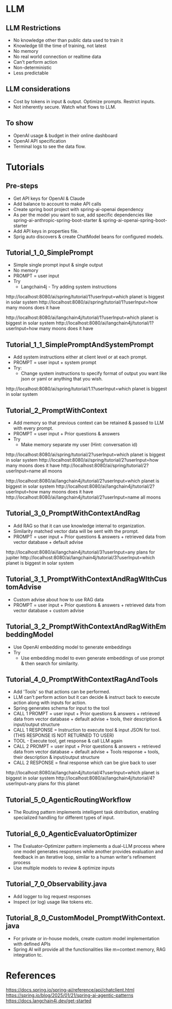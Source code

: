 # LLM

## LLM Restrictions
- No knowledge other than public data used to train it
- Knowledge till the time of training, not latest 
- No memory
- No real world connection or realtime data
- Can't perform action
- Non-deterministic 
- Less predictable

## LLM considerations
- Cost by tokens in input & output. Optimize prompts. Restrict inputs.
- Not inherently secure. Watch what flows to LLM.

## To show
- OpenAI usage & budget in their online dashboard
- OpenAI API specification
- Terminal logs to see the data flow.

# Tutorials

## Pre-steps
- Get API keys for OpenAI & Claude
- Add balance to account to make API calls
- Create spring boot project with spring-ai-openai dependency
- As per the model you want to sue, add specific dependencies like spring-ai-anthropic-spring-boot-starter & spring-ai-openai-spring-boot-starter
- Add API keys in properties file.
- Sprig auto discovers & create ChatModel beans for configured models.

## Tutorial_1_0_SimplePrompt
- Simple single prompt input & single output
- No memory
- PROMPT = user input
- Try
  - Langchain4j - Try adding system instructions

http://localhost:8080/ai/spring/tutorial/1?userInput=which planet is biggest in solar system
http://localhost:8080/ai/spring/tutorial/1?userInput=how many moons does it have

http://localhost:8080/ai/langchain4j/tutorial/1?userInput=which planet is biggest in solar system
http://localhost:8080/ai/langchain4j/tutorial/1?userInput=how many moons does it have

## Tutorial_1_1_SimplePromptAndSystemPrompt
- Add system instructions either at client level or at each prompt.
- PROMPT = user input + system prompt
- Try:
  - Change system instructions to specify format of output you want like json or yaml or anything that you wish.

http://localhost:8080/ai/spring/tutorial/1.1?userInput=which planet is biggest in solar system

## Tutorial_2_PromptWithContext
- Add memory so that previous context can be retained & passed to LLM with every prompt.
- PROMPT = user input + Prior questions & answers
- Try
  - Make memory separate my user (Hint: conversation id)

http://localhost:8080/ai/spring/tutorial/2?userInput=which planet is biggest in solar system
http://localhost:8080/ai/spring/tutorial/2?userInput=how many moons does it have
http://localhost:8080/ai/spring/tutorial/2?userInput=name all moons

http://localhost:8080/ai/langchain4j/tutorial/2?userInput=which planet is biggest in solar system
http://localhost:8080/ai/langchain4j/tutorial/2?userInput=how many moons does it have
http://localhost:8080/ai/langchain4j/tutorial/2?userInput=name all moons

## Tutorial_3_0_PromptWithContextAndRag
- Add RAG so that it can use knowledge internal to organization.
- Similarity matched vector data will be sent with the prompt.
- PROMPT = user input + Prior questions & answers + retrieved data from vector database + default advise
  
http://localhost:8080/ai/langchain4j/tutorial/3?userInput=any plans for jupiter
http://localhost:8080/ai/langchain4j/tutorial/3?userInput=which planet is biggest in solar system

## Tutorial_3_1_PromptWithContextAndRagWIthCustomAdvise
- Custom advise about how to use RAG data
- PROMPT = user input + Prior questions & answers + retrieved data from vector database + custom advise

## Tutorial_3_2_PromptWithContextAndRagWithEmbeddingModel
- Use OpenAI embedding model to generate embeddings
- Try
  - Use embedding model to even generate embeddings of use prompt & then search for similarity.

## Tutorial_4_0_PromptWithContextRagAndTools
- Add 'Tools' so that actions can be performed.
- LLM can't perform action but it can decide & instruct back to execute action along with inputs for action.
- Spring generates schema for input to the tool
- CALL 1 PROMPT = user input + Prior questions & answers + retrieved data from vector database + default advise + tools, their description & input/output structure
- CALL 1 RESPONSE = Instruction to execute tool & input JSON for tool. (THIS RESPONSE IS NOT RETURNED TO USER)
- TOOL - Execute tool, get response & call LLM again
- CALL 2 PROMPT = user input + Prior questions & answers + retrieved data from vector database + default advise + Tools response + tools, their description & input/output structure
- CALL 2 RESPONSE = final response which can be give back to user

http://localhost:8080/ai/langchain4j/tutorial/4?userInput=which planet is biggest in solar system
http://localhost:8080/ai/langchain4j/tutorial/4?userInput=any plans for this planet

## Tutorial_5_0_AgenticRoutingWorkflow
- The Routing pattern implements intelligent task distribution, enabling specialized handling for different types of input.

## Tutorial_6_0_AgenticEvaluatorOptimizer
- The Evaluator-Optimizer pattern implements a dual-LLM process where one model generates responses while another provides evaluation and feedback in an iterative loop, similar to a human writer's refinement process
- Use multiple models to review & optimize inputs

## Tutorial_7_0_Observability.java
- Add logger to log request responses
- Inspect (or log) usage like tokens etc.

## Tutorial_8_0_CustomModel_PromptWithContext.java
- For private or in-house models, create custom model implementation with defined APIs
- Spring AI will provide all the functionalities like m=context memory, RAG integration tc. 

# References
https://docs.spring.io/spring-ai/reference/api/chatclient.html
https://spring.io/blog/2025/01/21/spring-ai-agentic-patterns
https://docs.langchain4j.dev/get-started
